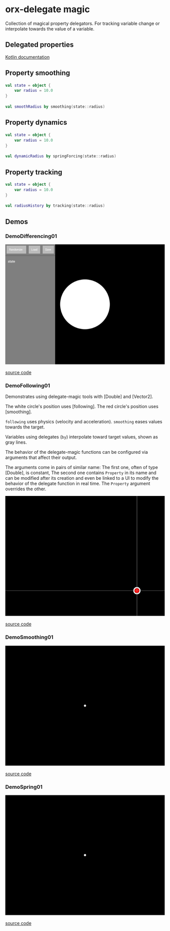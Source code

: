 # orx-delegate magic

Collection of magical property delegators. For tracking variable change or
interpolate towards the value of a variable.

## Delegated properties

[Kotlin documentation](https://kotlinlang.org/docs/delegated-properties.html)

## Property smoothing

```kotlin
val state = object {
    var radius = 10.0
}

val smoothRadius by smoothing(state::radius)
```


## Property dynamics

```kotlin
val state = object {
    var radius = 10.0
}

val dynamicRadius by springForcing(state::radius)
```

## Property tracking

```kotlin
val state = object {
    var radius = 10.0
}

val radiusHistory by tracking(state::radius)
```
<!-- __demos__ -->
## Demos
### DemoDifferencing01



![DemoDifferencing01Kt](https://raw.githubusercontent.com/openrndr/orx/media/orx-delegate-magic/images/DemoDifferencing01Kt.png)

[source code](src/jvmDemo/kotlin/DemoDifferencing01.kt)

### DemoFollowing01

Demonstrates using delegate-magic tools with
[Double] and [Vector2].

The white circle's position uses [following].
The red circle's position uses [smoothing].

`following` uses physics (velocity and acceleration).
`smoothing` eases values towards the target.

Variables using delegates (`by`) interpolate
toward target values, shown as gray lines.

The behavior of the delegate-magic functions can be configured
via arguments that affect their output.

The arguments come in pairs of similar name:
The first one, often of type [Double], is constant,
The second one contains `Property` in its name and can be
modified after its creation and even be linked to a UI
to modify the behavior of the delegate function in real time.
The `Property` argument overrides the other.

![DemoFollowing01Kt](https://raw.githubusercontent.com/openrndr/orx/media/orx-delegate-magic/images/DemoFollowing01Kt.png)

[source code](src/jvmDemo/kotlin/DemoFollowing01.kt)

### DemoSmoothing01



![DemoSmoothing01Kt](https://raw.githubusercontent.com/openrndr/orx/media/orx-delegate-magic/images/DemoSmoothing01Kt.png)

[source code](src/jvmDemo/kotlin/DemoSmoothing01.kt)

### DemoSpring01



![DemoSpring01Kt](https://raw.githubusercontent.com/openrndr/orx/media/orx-delegate-magic/images/DemoSpring01Kt.png)

[source code](src/jvmDemo/kotlin/DemoSpring01.kt)
